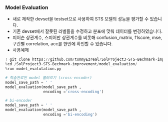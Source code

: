 ### Model Evaluation

- 새로 제작한 devset을 testset으로 사용하여 STS 모델의 성능을 평가할 수 있습니다. 
- 기존 devset에서 잘못된 라벨들을 수정하고 분포에 맞춰 데이터를 변경하였습니다.
- 피어슨 상관계수, 스피어만 상관계수를 비롯해 confusion_matrix, f1score, mse, 구간별 correlation, acc를 한번에 확인할 수 있습니다. 
- 사용예제 
```python
! git clone https://github.com/tommyEzreal/SolProject3-STS-Bechmark-improvement
%cd /SolProject3-STS-Bechmark-improvement/model_evaluation/
%run model_evalutation.py
```

```python
# 학습완료된 model 불러오기 (cross-encoder)
model_save_path = ' '
model_evaluation(model_save_path ,
                 encoding ='cross-encoding')

# bi-encoder
model_save_path = ' '
model_evaluation(model_save_path ,
                 encoding ='bi-encoding')
```
